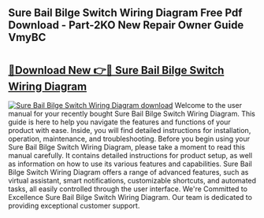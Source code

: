 ## Sure Bail Bilge Switch Wiring Diagram Free Pdf Download - Part-2KO New Repair Owner Guide VmyBC

# <h2><a href="http://dfkf3s2.blite.top/?on=Sure+Bail+Bilge+Switch+Wiring+Diagram">🔗Download New 👉🔴 Sure Bail Bilge Switch Wiring Diagram</a></h2>

[![Sure Bail Bilge Switch Wiring Diagram download](https://i.imgur.com/lujVjoI.png)](http://dfkf3s2.blite.top/?on=Sure+Bail+Bilge+Switch+Wiring+Diagram)
Welcome to the user manual for your recently bought Sure Bail Bilge Switch Wiring Diagram. This guide is here to help you navigate the features and functions of your product with ease. Inside, you will find detailed instructions for installation, operation, maintenance, and troubleshooting. Before you begin using your Sure Bail Bilge Switch Wiring Diagram, please take a moment to read this manual carefully. It contains detailed instructions for product setup, as well as information on how to use its various features and capabilities. Sure Bail Bilge Switch Wiring Diagram offers a range of advanced features, such as virtual assistant, smart notifications, customizable shortcuts, and automated tasks, all easily controlled through the user interface. We're Committed to Excellence Sure Bail Bilge Switch Wiring Diagram. Our team is dedicated to providing exceptional customer support.
